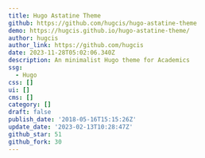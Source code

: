 ```yaml
---
title: Hugo Astatine Theme
github: https://github.com/hugcis/hugo-astatine-theme
demo: https://hugcis.github.io/hugo-astatine-theme/
author: hugcis
author_link: https://github.com/hugcis
date: 2023-11-28T05:02:06.340Z
description: An minimalist Hugo theme for Academics
ssg:
  - Hugo
css: []
ui: []
cms: []
category: []
draft: false
publish_date: '2018-05-16T15:15:26Z'
update_date: '2023-02-13T10:28:47Z'
github_star: 51
github_fork: 30
---
```

